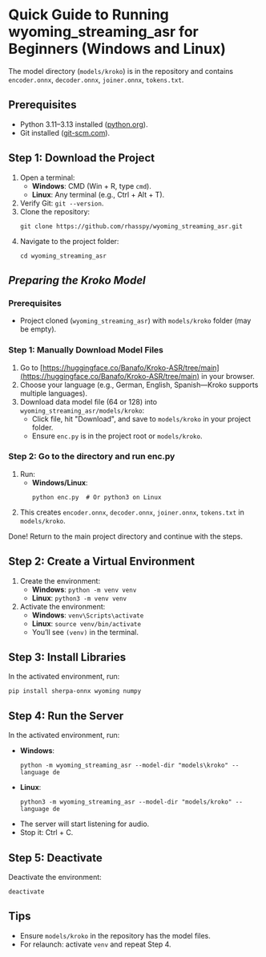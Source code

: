 # Quick Guide to Running wyoming_streaming_asr for Beginners (Windows and Linux)

The model directory (`models/kroko`) is in the repository and contains `encoder.onnx`, `decoder.onnx`, `joiner.onnx`, `tokens.txt`.

## Prerequisites
- Python 3.11–3.13 installed ([python.org](https://www.python.org/downloads/)).
- Git installed ([git-scm.com](https://git-scm.com/downloads/)).

## Step 1: Download the Project
1. Open a terminal:
   - **Windows**: CMD (Win + R, type `cmd`).
   - **Linux**: Any terminal (e.g., Ctrl + Alt + T).
2. Verify Git: `git --version`.
3. Clone the repository:
   ```
   git clone https://github.com/rhasspy/wyoming_streaming_asr.git
   ```
4. Navigate to the project folder:
   ```
   cd wyoming_streaming_asr
   ```

## _Preparing the Kroko Model_

### Prerequisites
- Project cloned (`wyoming_streaming_asr`) with `models/kroko` folder (may be empty).

### Step 1: Manually Download Model Files
1. Go to [https://huggingface.co/Banafo/Kroko-ASR/tree/main](https://huggingface.co/Banafo/Kroko-ASR/tree/main) in your browser.
2. Choose your language (e.g., German, English, Spanish—Kroko supports multiple languages).
3. Download data model file (64 or 128) into `wyoming_streaming_asr/models/kroko`:
   - Click file, hit "Download", and save to `models/kroko` in your project folder.
   - Ensure `enc.py` is in the project root or `models/kroko`.

### Step 2: Go to the directory and run enc.py
1. Run:
   - **Windows/Linux**:
     ```
     python enc.py  # Or python3 on Linux
     ```
2. This creates `encoder.onnx`, `decoder.onnx`, `joiner.onnx`, `tokens.txt` in `models/kroko`.

Done! Return to the main project directory and continue with the steps.

## Step 2: Create a Virtual Environment
1. Create the environment:
   - **Windows**: `python -m venv venv`
   - **Linux**: `python3 -m venv venv`
2. Activate the environment:
   - **Windows**: `venv\Scripts\activate`
   - **Linux**: `source venv/bin/activate`
   - You’ll see `(venv)` in the terminal.

## Step 3: Install Libraries
In the activated environment, run:
```
pip install sherpa-onnx wyoming numpy
```

## Step 4: Run the Server
In the activated environment, run:
- **Windows**:
  ```
  python -m wyoming_streaming_asr --model-dir "models\kroko" --language de
  ```
- **Linux**:
  ```
  python3 -m wyoming_streaming_asr --model-dir "models/kroko" --language de
  ```
- The server will start listening for audio.
- Stop it: Ctrl + C.

## Step 5: Deactivate
Deactivate the environment:
```
deactivate
```

## Tips
- Ensure `models/kroko` in the repository has the model files.
- For relaunch: activate `venv` and repeat Step 4.

